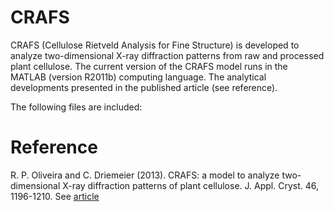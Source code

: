 # CRAFS

CRAFS (Cellulose Rietveld Analysis for Fine Structure) is developed to analyze two-dimensional X-ray diffraction patterns from raw and processed plant cellulose. The current version of the CRAFS model runs in the MATLAB (version R2011b) computing language.
The analytical developments presented in the published article (see reference).

The following files are included:



# Reference
R. P. Oliveira and C. Driemeier (2013). CRAFS: a model to analyze two-dimensional X-ray diffraction patterns of plant cellulose. J. Appl. Cryst. 46, 1196-1210. See [article](http://doi.org/10.1107/S0021889813014805)
